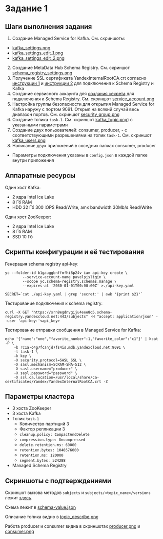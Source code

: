 # Задание 1

## Шаги выполнения задания

1. Создание Managed Service for Kafka. См. скриншоты:
- [kafka_settings.png](https://github.com/Niiest/sprint-5-exam/blob/master/task-1/screenshots/kafka_settings.png)
- [kafka_settings_edit_1.png](https://github.com/Niiest/sprint-5-exam/blob/master/task-1/screenshots/kafka_settings_edit_1.png)
- [kafka_settings_edit_2.png](https://github.com/Niiest/sprint-5-exam/blob/master/task-1/screenshots/kafka_settings_edit_2.png)
2. Создание MetaData Hub Schema Registry. См. скриншот [schema_registry_settings.png](https://github.com/Niiest/sprint-5-exam/blob/master/task-1/screenshots/schema_registry_settings.png)
3. Получение SSL-сертификата YandexInternalRootCA.crt согласно [инструкции 1](https://yandex.cloud/ru/docs/managed-kafka/operations/connect/clients) и [инструкции 2](https://yandex.cloud/ru/docs/metadata-hub/operations/connect-to-namespace) для подключения к Schema Registry и Kafka
4. Создание сервисного аккаунта для [создания секрета](https://yandex.cloud/ru/docs/metadata-hub/operations/connect-to-namespace) для подключения к Schema Registry. См. скриншот [service_account.png](https://github.com/Niiest/sprint-5-exam/blob/master/task-1/screenshots/service_account.png)
5. Настройка группы безопасности для открытия Managed Service for Kafka наружу с портом 9091. Открыл на всякий случай весь диапазон портов. См. скриншот [security_group.png](https://github.com/Niiest/sprint-5-exam/blob/master/task-1/screenshots/security_group.png)
6. Создание топика `task-1`. См. скриншот [kafka_topic.png](https://github.com/Niiest/sprint-5-exam/blob/master/task-1/screenshots/kafka_topic.png)) с указанными параметрами
7. Создание двух пользователей: consumer, producer, - с соответствующими разрешениями на топик `task-1`. См. скриншот [kafka_users.png](https://github.com/Niiest/sprint-5-exam/blob/master/task-1/screenshots/kafka_users.png)
8. Написание двух приложений в соседних папках consumer, producer
- Параметры подключения указаны в `config.json` в каждой папке внутри приложения

## Аппаратные ресурсы

Один хост Kafka:
- 2 ядра Intel Ice Lake
- 8 Гб RAM
- HDD 32 Гб 300 IOPS Read/Write, amx bandwidth 30Mb/s Read/Write

Один хост ZooKeeper:
- 2 ядра Intel Ice Lake
- 8 Гб RAM
- SSD 10 Гб

## Скрипты конфигурации и её тестирования

Генерация schema registry api-key:
```
yc --folder-id b1gauggbnffmfhi8p24v iam api-key create \
        --service-account-name pavelpisligin \
        --scope yc.schema-registry.schemas.manage \
        --expires-at '2030-01-01T00:00:00Z' >./api-key.yaml

SECRET=`cat ./api-key.yaml | grep 'secret:' | awk '{print $2}'`
```

Тестирование подключения к schema registry:
```
curl -X GET "https://srn8egdnvgiju4eee8q5.schema-registry.yandexcloud.net:443/subjects" -H "accept: application/json" --user 'api-key:'<api_key>
```

Тестирование отправки сообщения в Managed Service for Kafka:
```
echo '{"name":"one","favorite_number":1,"favorite_color":"c1"}' | kcat -P \
    -b rc1a-o4g7fcanjd7fs4is.mdb.yandexcloud.net:9091 \
    -t task-1 \
    -k key \
    -X security.protocol=SASL_SSL \
    -X sasl.mechanism=SCRAM-SHA-512 \
    -X sasl.username="producer" \
    -X sasl.password="password" \
    -X ssl.ca.location=/usr/local/share/ca-certificates/Yandex/YandexInternalRootCA.crt -Z
```

## Параметры кластера

- 3 хоста ZooKeeper
- 3 хоста Kafka
- Топик `task-1`
    - Количество партиций 3
    - Фактор репликации 3
    - `cleanup.policy: CompactAndDelete`
    - `compression.type: Uncompressed`
    - `delete.retention.ms: 60000`
    - `retention.bytes: 1048576000`
    - `retention.ms: 120000`
    - `segment.bytes: 524288`
- Managed Schema Registry

## Скриншоты с подтверждениями

Скриншот вызова методов `subjects` и `subjects/<topic_name>/versions` лежит [здесь](https://github.com/Niiest/sprint-5-exam/blob/master/task-1/screenshots/schema_registry_subjects_versions.png).

Схема лежит в [schema-value.json](https://github.com/Niiest/sprint-5-exam/blob/master/task-1/schema-value.json)

Описание топика видно в [topic_describe.png](https://github.com/Niiest/sprint-5-exam/blob/master/task-1/screenshots/topic_describe.png)

Работа producer и consumer видна в скриншотах [producer.png](https://github.com/Niiest/sprint-5-exam/blob/master/task-1/screenshots/producer.png) и [consumer.png](https://github.com/Niiest/sprint-5-exam/blob/master/task-1/screenshots/consumer.png)
